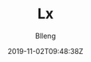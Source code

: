 ---
title: "Lx"
github: https://github.com/blleng/hexo-theme-lx
demo: https://lx.blleng.cn/
author: Blleng
ssg:
  - Hexo
cms:
  - No Cms
date: 2019-11-02T09:48:38Z
github_branch: master
description: "A simple & clear & elegant hexo theme"
---